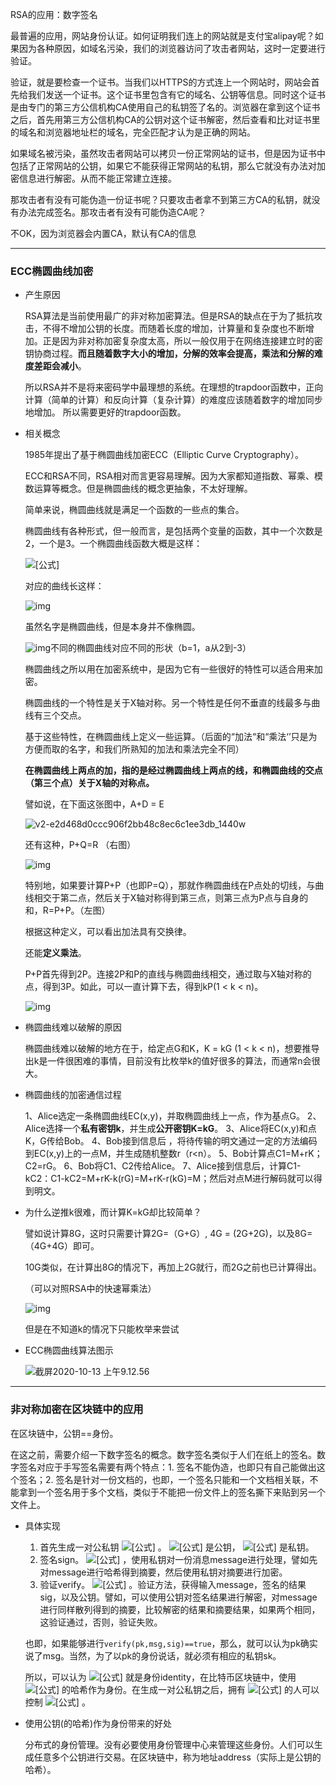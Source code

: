 RSA的应用：数字签名

最普遍的应用，网站身份认证。如何证明我们连上的网站就是支付宝alipay呢？如果因为各种原因，如域名污染，我们的浏览器访问了攻击者网站，这时一定要进行验证。

验证，就是要检查一个证书。当我们以HTTPS的方式连上一个网站时，网站会首先给我们发送一个证书。这个证书里包含有它的域名、公钥等信息。同时这个证书是由专门的第三方公信机构CA使用自己的私钥签了名的。浏览器在拿到这个证书之后，首先用第三方公信机构CA的公钥对这个证书解密，然后查看和比对证书里的域名和浏览器地址栏的域名，完全匹配才认为是正确的网站。

如果域名被污染，虽然攻击者网站可以拷贝一份正常网站的证书，但是因为证书中包括了正常网站的公钥，如果它不能获得正常网站的私钥，那么它就没有办法对加密信息进行解密。从而不能正常建立连接。

那攻击者有没有可能伪造一份证书呢？只要攻击者拿不到第三方CA的私钥，就没有办法完成签名。那攻击者有没有可能伪造CA呢？

不OK，因为浏览器会内置CA，默认有CA的信息

---

### ECC椭圆曲线加密

- 产生原因

  RSA算法是当前使用最广的非对称加密算法。但是RSA的缺点在于为了抵抗攻击，不得不增加公钥的长度。而随着长度的增加，计算量和复杂度也不断增加。正是因为非对称加密复杂度太高，所以一般仅用于在网络连接建立时的密钥协商过程。**而且随着数字大小的增加，分解的效率会提高，乘法和分解的难度差距会减小**。

  所以RSA并不是将来密码学中最理想的系统。在理想的trapdoor函数中，正向计算（简单的计算）和反向计算（复杂计算）的难度应该随着数字的增加同步地增加。 所以需要更好的trapdoor函数。

- 相关概念

  1985年提出了基于椭圆曲线加密ECC（Elliptic Curve Cryptography）。

  ECC和RSA不同，RSA相对而言更容易理解。因为大家都知道指数、幂乘、模数运算等概念。但是椭圆曲线的概念更抽象，不太好理解。

  简单来说，椭圆曲线就是满足一个函数的一些点的集合。

  椭圆曲线有各种形式，但一般而言，是包括两个变量的函数，其中一个次数是2，一个是3。一个椭圆曲线函数大概是这样：

  ![[公式]](https://www.zhihu.com/equation?tex=y%5E%7B2%7D%3Dx%5E%7B3%7D%2Bax%2Bb)

  对应的曲线长这样：

  ![img](https://pic4.zhimg.com/80/v2-514c96e43f75b775010ec16f69a7e3df_1440w.jpg)

  虽然名字是椭圆曲线，但是本身并不像椭圆。

  ![img](https://pic3.zhimg.com/80/v2-f3add825d08a22b43daea1157c97f512_1440w.jpg)不同的椭圆曲线对应不同的形状（b=1，a从2到-3）

  椭圆曲线之所以用在加密系统中，是因为它有一些很好的特性可以适合用来加密。

  椭圆曲线的一个特性是关于X轴对称。另一个特性是任何不垂直的线最多与曲线有三个交点。

  基于这些特性，在椭圆曲线上定义一些运算。（后面的“加法“和“乘法‘’只是为方便而取的名字，和我们所熟知的加法和乘法完全不同）

  **在椭圆曲线上两点的加，指的是经过椭圆曲线上两点的线，和椭圆曲线的交点（第三个点）关于X轴的对称点。**

  譬如说，在下面这张图中，A+D = E

  ![v2-e2d468d0ccc906f2bb48c8ec6c1ee3db_1440w](https://pic4.zhimg.com/80/v2-e2d468d0ccc906f2bb48c8ec6c1ee3db_1440w.jpg)

  还有这种，P+Q=R （右图）

  ![img](https://pic1.zhimg.com/80/v2-528629f52c051dbc6047fa07f1b33190_1440w.jpg)

  特别地，如果要计算P+P（也即P=Q），那就作椭圆曲线在P点处的切线，与曲线相交于第二点，然后关于X轴对称得到第三点，则第三点为P点与自身的和，R=P+P。（左图）

  根据这种定义，可以看出加法具有交换律。

  还能**定义乘法**。

  P+P首先得到2P。连接2P和P的直线与椭圆曲线相交，通过取与X轴对称的点，得到3P。如此，可以一直计算下去，得到kP(1 < k < n)。

  ![img](https://pic2.zhimg.com/80/v2-200f31c7c49ea6d02b912e16b820d0b5_1440w.jpg)

- 椭圆曲线难以破解的原因

  椭圆曲线难以破解的地方在于，给定点G和K，K = kG (1 < k < n)，想要推导出k是一件很困难的事情，目前没有比枚举k的值好很多的算法，而通常n会很大。

- 椭圆曲线的加密通信过程

  1、Alice选定一条椭圆曲线EC(x,y)，并取椭圆曲线上一点，作为基点G。
  2、Alice选择一个**私有密钥k**，并生成**公开密钥K=kG**。
  3、Alice将EC(x,y)和点K，G传给Bob。
  4、Bob接到信息后 ，将待传输的明文通过一定的方法编码到EC(x,y)上的一点M，并生成随机整数r（r<n）。
  5、Bob计算点C1=M+rK；C2=rG。
  6、Bob将C1、C2传给Alice。
  7、Alice接到信息后，计算C1-kC2：C1-kC2=M+rK-k(rG)=M+rK-r(kG)=M；然后对点M进行解码就可以得到明文。

- 为什么逆推k很难，而计算K=kG却比较简单？

  譬如说计算8G，这时只需要计算2G=（G+G）, 4G = (2G+2G)，以及8G=（4G+4G）即可。

  10G类似，在计算出8G的情况下，再加上2G就行，而2G之前也已计算得出。

  （可以对照RSA中的快速幂乘法）

  ![img](https://pic1.zhimg.com/80/v2-34a86bc31d026398c52a9a52c45cd4d8_1440w.jpg)

  但是在不知道k的情况下只能枚举来尝试

- ECC椭圆曲线算法图示

  ![截屏2020-10-13 上午9.12.56](https://tva1.sinaimg.cn/large/007S8ZIlgy1gjnfsdfpd5j30su0rihdt.jpg)

---

### 非对称加密在区块链中的应用

在区块链中，公钥==身份。

在这之前，需要介绍一下数字签名的概念。数字签名类似于人们在纸上的签名。数字签名对应于手写签名需要有两个特点：1. 签名不能伪造，也即只有自己能做出这个签名；2. 签名是针对一份文档的，也即，一个签名只能和一个文档相关联，不能拿到一个签名用于多个文档，类似于不能把一份文件上的签名撕下来贴到另一个文件上。

- 具体实现

  1. 首先生成一对公私钥 ![[公式]](https://www.zhihu.com/equation?tex=%28pk%2Csk%29) 。 ![[公式]](https://www.zhihu.com/equation?tex=pk+) 是公钥， ![[公式]](https://www.zhihu.com/equation?tex=sk) 是私钥。
  2. 签名sign。 ![[公式]](https://www.zhihu.com/equation?tex=sig%3Dsign%28sk%2Cmessage%29) ，使用私钥对一份消息message进行处理，譬如先对message进行哈希得到摘要，然后使用私钥对摘要进行加密。
  3. 验证verify。 ![[公式]](https://www.zhihu.com/equation?tex=verify%28pk%2Cmessage%2Csig%29) 。验证方法，获得输入message，签名的结果sig，以及公钥。譬如，可以使用公钥对签名结果进行解密，对message进行同样散列得到的摘要，比较解密的结果和摘要结果，如果两个相同，这验证通过，否则，验证失败。

  也即，如果能够进行`verify(pk,msg,sig)==true`，那么，就可以认为pk确实说了msg。当然，为了以pk的身份说话，就必须有相应的私钥sk。

  所以，可以认为 ![[公式]](https://www.zhihu.com/equation?tex=pk) 就是身份identity，在比特币区块链中，使用 ![[公式]](https://www.zhihu.com/equation?tex=pk) 的哈希作为身份。在生成一对公私钥之后，拥有 ![[公式]](https://www.zhihu.com/equation?tex=sk) 的人可以控制 ![[公式]](https://www.zhihu.com/equation?tex=pk) 。

- 使用公钥(的哈希)作为身份带来的好处

  分布式的身份管理。没有必要使用身份管理中心来管理这些身份。人们可以生成任意多个公钥进行交易。在区块链中，称为地址address（实际上是公钥的哈希）。